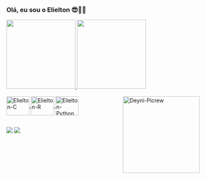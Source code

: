 ### Olá, eu sou o Elielton 😎👍🏼

<div>
  <a href="https://github.com/Y0uTryHard">
  <img height="180em" src="https://github-readme-stats.vercel.app/api?username=Y0uTryHard&show_icons=true&theme=tokyonight&include_all_commits=true&count_private=true"/>
  <img height="180em" src="https://github-readme-stats.vercel.app/api/top-langs/?username=Y0uTryHard&layout=compact&langs_count=7&theme=tokyonight"/>
</div>
<div style="display: inline_block"><br>  
  <img align="center" alt="Elielton-C" height="50" width="60" src="https://upload.wikimedia.org/wikipedia/commons/1/18/C_Programming_Language.svg">  
  <img align="center" alt="Elielton-R" height="50" width="60" src="https://upload.wikimedia.org/wikipedia/commons/1/1b/R_logo.svg">
  <img align="center" alt="Elielton-Python" height="50" width="60" src="https://upload.wikimedia.org/wikipedia/commons/c/c3/Python-logo-notext.svg">
  <img align="right" alt="Deyni-Picrew" height="200" width="200" src="https://i.pinimg.com/564x/4d/b7/89/4db78918ede21d3bd8ea9e6c20720ac1.jpg">
</div>
  
  ##
  
  <a href = "mailto:elieltonjunior29@gmail.com"><img src="https://img.shields.io/badge/-Gmail-%23333?style=for-the-badge&logo=gmail&logoColor=red" target="_blank"></a>
  <a href="https://www.linkedin.com/in/elielton-dos-santos-do-couto-635241192/" target="_blank"><img src="https://img.shields.io/badge/-LinkedIn-%230077B5?style=for-the-badge&logo=linkedin&logoColor=white" target="_blank"></a> 
  
  ##

 
</div>
